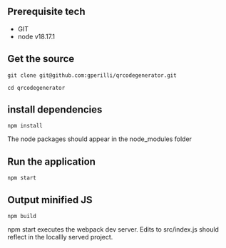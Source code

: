 ## Prerequisite tech
- GIT
- node v18.17.1


## Get the source

```
git clone git@github.com:gperilli/qrcodegenerator.git
```

```
cd qrcodegenerator
```

## install dependencies

```
npm install
```

The node packages should appear in the node_modules folder

## Run the application

```
npm start
```

## Output minified JS

```
npm build
```

npm start executes the webpack dev server. Edits to src/index.js should reflect in the locallly served project.
